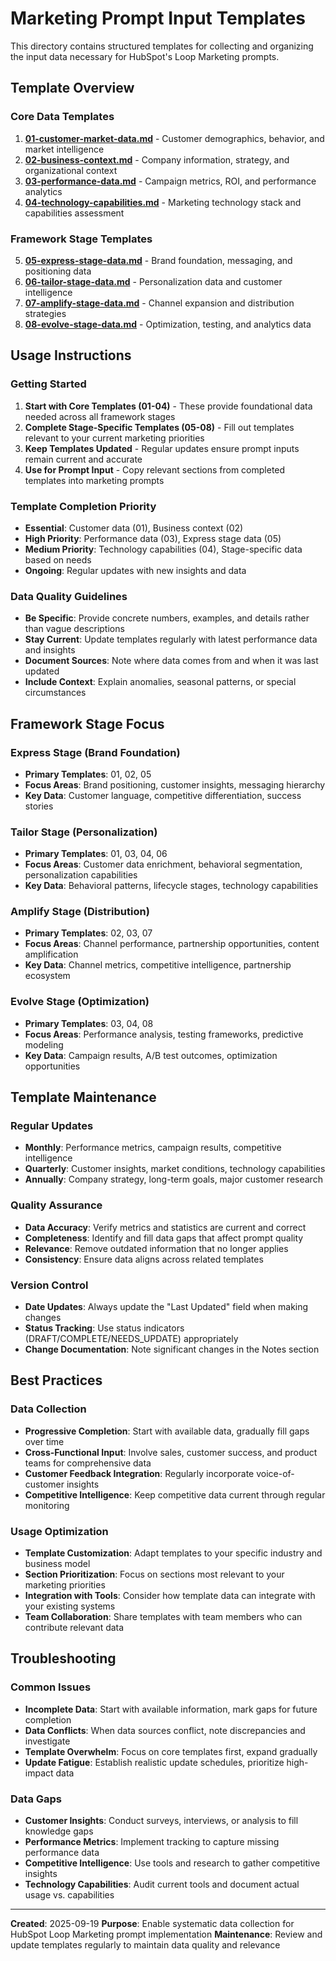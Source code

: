 # Marketing Prompt Input Templates

This directory contains structured templates for collecting and organizing the input data necessary for HubSpot's Loop Marketing prompts.

## Template Overview

### Core Data Templates
1. **[01-customer-market-data.md](01-customer-market-data.md)** - Customer demographics, behavior, and market intelligence
2. **[02-business-context.md](02-business-context.md)** - Company information, strategy, and organizational context
3. **[03-performance-data.md](03-performance-data.md)** - Campaign metrics, ROI, and performance analytics
4. **[04-technology-capabilities.md](04-technology-capabilities.md)** - Marketing technology stack and capabilities assessment

### Framework Stage Templates
5. **[05-express-stage-data.md](05-express-stage-data.md)** - Brand foundation, messaging, and positioning data
6. **[06-tailor-stage-data.md](06-tailor-stage-data.md)** - Personalization data and customer intelligence
7. **[07-amplify-stage-data.md](07-amplify-stage-data.md)** - Channel expansion and distribution strategies
8. **[08-evolve-stage-data.md](08-evolve-stage-data.md)** - Optimization, testing, and analytics data

## Usage Instructions

### Getting Started
1. **Start with Core Templates (01-04)** - These provide foundational data needed across all framework stages
2. **Complete Stage-Specific Templates (05-08)** - Fill out templates relevant to your current marketing priorities
3. **Keep Templates Updated** - Regular updates ensure prompt inputs remain current and accurate
4. **Use for Prompt Input** - Copy relevant sections from completed templates into marketing prompts

### Template Completion Priority
- **Essential**: Customer data (01), Business context (02)
- **High Priority**: Performance data (03), Express stage data (05)
- **Medium Priority**: Technology capabilities (04), Stage-specific data based on needs
- **Ongoing**: Regular updates with new insights and data

### Data Quality Guidelines
- **Be Specific**: Provide concrete numbers, examples, and details rather than vague descriptions
- **Stay Current**: Update templates regularly with latest performance data and insights
- **Document Sources**: Note where data comes from and when it was last updated
- **Include Context**: Explain anomalies, seasonal patterns, or special circumstances

## Framework Stage Focus

### Express Stage (Brand Foundation)
- **Primary Templates**: 01, 02, 05
- **Focus Areas**: Brand positioning, customer insights, messaging hierarchy
- **Key Data**: Customer language, competitive differentiation, success stories

### Tailor Stage (Personalization)
- **Primary Templates**: 01, 03, 04, 06
- **Focus Areas**: Customer data enrichment, behavioral segmentation, personalization capabilities
- **Key Data**: Behavioral patterns, lifecycle stages, technology capabilities

### Amplify Stage (Distribution)
- **Primary Templates**: 02, 03, 07
- **Focus Areas**: Channel performance, partnership opportunities, content amplification
- **Key Data**: Channel metrics, competitive intelligence, partnership ecosystem

### Evolve Stage (Optimization)
- **Primary Templates**: 03, 04, 08
- **Focus Areas**: Performance analysis, testing frameworks, predictive modeling
- **Key Data**: Campaign results, A/B test outcomes, optimization opportunities

## Template Maintenance

### Regular Updates
- **Monthly**: Performance metrics, campaign results, competitive intelligence
- **Quarterly**: Customer insights, market conditions, technology capabilities
- **Annually**: Company strategy, long-term goals, major customer research

### Quality Assurance
- **Data Accuracy**: Verify metrics and statistics are current and correct
- **Completeness**: Identify and fill data gaps that affect prompt quality
- **Relevance**: Remove outdated information that no longer applies
- **Consistency**: Ensure data aligns across related templates

### Version Control
- **Date Updates**: Always update the "Last Updated" field when making changes
- **Status Tracking**: Use status indicators (DRAFT/COMPLETE/NEEDS_UPDATE) appropriately
- **Change Documentation**: Note significant changes in the Notes section

## Best Practices

### Data Collection
- **Progressive Completion**: Start with available data, gradually fill gaps over time
- **Cross-Functional Input**: Involve sales, customer success, and product teams for comprehensive data
- **Customer Feedback Integration**: Regularly incorporate voice-of-customer insights
- **Competitive Intelligence**: Keep competitive data current through regular monitoring

### Usage Optimization
- **Template Customization**: Adapt templates to your specific industry and business model
- **Section Prioritization**: Focus on sections most relevant to your marketing priorities
- **Integration with Tools**: Consider how template data can integrate with your existing systems
- **Team Collaboration**: Share templates with team members who can contribute relevant data

## Troubleshooting

### Common Issues
- **Incomplete Data**: Start with available information, mark gaps for future completion
- **Data Conflicts**: When data sources conflict, note discrepancies and investigate
- **Template Overwhelm**: Focus on core templates first, expand gradually
- **Update Fatigue**: Establish realistic update schedules, prioritize high-impact data

### Data Gaps
- **Customer Insights**: Conduct surveys, interviews, or analysis to fill knowledge gaps
- **Performance Metrics**: Implement tracking to capture missing performance data
- **Competitive Intelligence**: Use tools and research to gather competitive insights
- **Technology Capabilities**: Audit current tools and document actual usage vs. capabilities

---

**Created**: 2025-09-19
**Purpose**: Enable systematic data collection for HubSpot Loop Marketing prompt implementation
**Maintenance**: Review and update templates regularly to maintain data quality and relevance